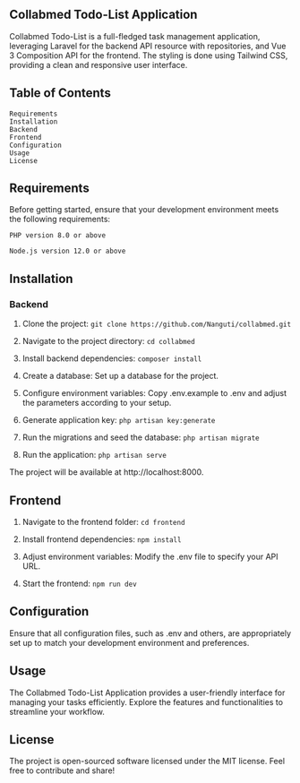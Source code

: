 ## Collabmed Todo-List Application

Collabmed Todo-List is a full-fledged task management application, leveraging Laravel for the backend API resource with repositories, and Vue 3 Composition API for the frontend. The styling is done using Tailwind CSS, providing a clean and responsive user interface.

## Table of Contents

```
Requirements
Installation
Backend
Frontend
Configuration
Usage
License
```

## Requirements

Before getting started, ensure that your development environment meets the following requirements:

`PHP version 8.0 or above`

`Node.js version 12.0 or above`

## Installation

### Backend

1. Clone the project:
   `git clone https://github.com/Nanguti/collabmed.git`

2. Navigate to the project directory:
   `cd collabmed`

3. Install backend dependencies:
   `composer install`

4. Create a database:
   Set up a database for the project.
5. Configure environment variables:
   Copy .env.example to .env and adjust the parameters according to your setup.

6. Generate application key:
   `php artisan key:generate`

7. Run the migrations and seed the database:
   `php artisan migrate`

8. Run the application:
   `php artisan serve`

The project will be available at http://localhost:8000.

## Frontend

1. Navigate to the frontend folder:
   `cd frontend`
2. Install frontend dependencies:
   `npm install`

3. Adjust environment variables:
   Modify the .env file to specify your API URL.

4. Start the frontend:
   `npm run dev`

## Configuration

Ensure that all configuration files, such as .env and others, are appropriately set up to match your development environment and preferences.

## Usage

The Collabmed Todo-List Application provides a user-friendly interface for managing your tasks efficiently. Explore the features and functionalities to streamline your workflow.

## License

The project is open-sourced software licensed under the MIT license. Feel free to contribute and share!
